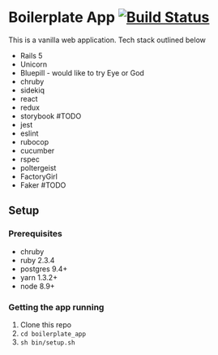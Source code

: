 # Boilerplate App [![Build Status](https://travis-ci.org/tall-dan/boilerplate_app.svg)](https://travis-ci.org/tall-dan/boilerplate_app)

This is a vanilla web application. Tech stack outlined below

- Rails 5
- Unicorn
- Bluepill - would like to try Eye or God
- chruby
- sidekiq
- react
- redux
- storybook #TODO
- jest
- eslint
- rubocop
- cucumber
- rspec
- poltergeist
- FactoryGirl
- Faker #TODO

## Setup

### Prerequisites
- chruby
- ruby 2.3.4
- postgres 9.4+
- yarn 1.3.2+
- node 8.9+

### Getting the app running
1. Clone this repo
2. `cd boilerplate_app`
3. `sh bin/setup.sh`
